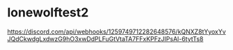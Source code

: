 # lonewolftest2

https://discord.com/api/webhooks/1259749712282648576/kQNXZ8tYyoxYvJQdCkwdgLxdwzG9hO3xwDdPLFuGtVtaTA7FFxKPFzJIPsAl-6tytTs8
